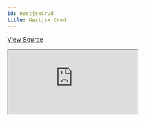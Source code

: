 ```yaml
---
id: nestjsxCrud
title: Nestjsx Crud
---
```


[View Source](https://github.com/pankod/refine/tree/master/examples/dataProvider/nestjsxCrud)

<iframe src="https://codesandbox.io/embed/refine-nestjsx-crud-example-ernpf?autoresize=1&fontsize=14&theme=dark&view=preview"
     style={{width: "100%", height:"80vh", border: "0px", borderRadius: "8px", overflow:"hidden"}}
     title="refine-nestjsx-crud-example"
     allow="accelerometer; ambient-light-sensor; camera; encrypted-media; geolocation; gyroscope; hid; microphone; midi; payment; usb; vr; xr-spatial-tracking"
     sandbox="allow-forms allow-modals allow-popups allow-presentation allow-same-origin allow-scripts"
   ></iframe>